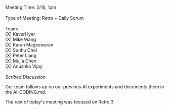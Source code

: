 Meeting Time: 2/16, 1pm \
\
Type of Meeting: Retro + Daily Scrum \
\
Team: \
    [X] Kaveri Iyer\
    [X] Mike Wang\
    [X] Karan Mageswaran\
    [X] Sunhu Choi\
    [X] Peter Liang\
    [X] Mujia Chen\
    [X] Anushka Vijay\
\
*Scribed Discussion*

Our team follows up on our previous AI experiments and documents them in the AI_CODING.md.

The rest of today's meeting was focused on Retro 3.
